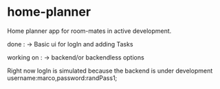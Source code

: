 # home-planner
Home planner app for room-mates in active development.
  
  done : -> Basic ui for logIn and adding Tasks
  
  working on : -> backend/or backendless options

  Right now logIn is simulated because the backend is under development username:marco,password:randPass1;
